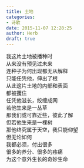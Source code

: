 ```yaml
---  
title: 土地  
categories:  
- 诗歌  
date: 2015-11-07 12:28:25  
author: Herb  
draft: true
---  
```

我这片土地被播种时  
从来没有预见过未来  
连种子为何出现都无从解释  
只能任凭他，伸出了根    
从此这片土地的内部和表面    
都被攫住     
任凭他滋长，绞缠成网     
若他生来是一丛草  
那我们或可靠近些，彼此了解  
但若他生来是一棵树  
那他终究属于天空，我只能仰望    
但无论如何  
我都必须，付出很多  
很多的养分、很多的疼痛  
为这个意外生长的奇妙生命